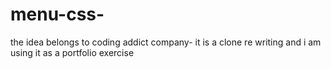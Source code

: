 # menu-css- 
the idea belongs to coding addict company- it is a clone re writing and i am   using it as a portfolio exercise
